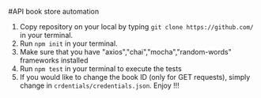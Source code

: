 #API book store automation

1. Copy repository on your local by typing  ```git clone https://github.com/``` in your terminal.
2. Run ```npm init``` in your terminal.
3. Make sure that you have "axios","chai","mocha","random-words" frameworks installed
4. Run ```npm test``` in your terminal to execute the tests
5. If you would like to change the book ID (only for GET requests), simply change in ```crdentials/credentials.json```.
Enjoy !!!